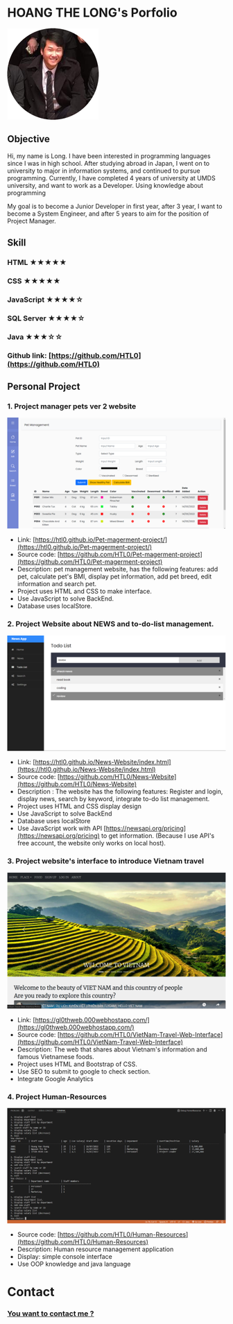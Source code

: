 # HOANG THE LONG's Porfolio
![Image](image/image.png)
## Objective
Hi, my name is Long. I have been interested in programming languages since I was in high school. After studying abroad in Japan, I went on to university to major in information systems, and continued to pursue programming. Currently, I have completed 4 years of university at UMDS university, and want to work as a Developer. Using knowledge about programming

My goal is to become a Junior Developer in first year, after 3 year, I want to become a System Engineer, and after 5 years to aim for the position of Project Manager.

## Skill
### HTML ★★★★★
### CSS ★★★★★
### JavaScript ★★★★☆
### SQL Server ★★★★☆
### Java ★★★☆☆
### Github link: [https://github.com/HTL0](https://github.com/HTL0)


## Personal Project

### 1. Project manager pets ver 2 website
![image](image/Pet-Management.png)
- Link: [https://htl0.github.io/Pet-magerment-project/](https://htl0.github.io/Pet-magerment-project/)
- Source code: [https://github.com/HTL0/Pet-magerment-project](https://github.com/HTL0/Pet-magerment-project)
- Description: pet management website, has the following features: add pet, calculate pet's BMI, display pet information, add pet breed, edit information and search pet.
- Project uses HTML and CSS to make interface.
- Use JavaScript to solve BackEnd.
- Database uses localStore.

### 2. Project Website about NEWS and to-do-list management.
![image](image/News-and-Todo-List.png)
- Link: [https://htl0.github.io/News-Website/index.html](https://htl0.github.io/News-Website/index.html)
- Source code: [https://github.com/HTL0/News-Website](https://github.com/HTL0/News-Website)
- Description : The website has the following features: Register and login, display news, search by keyword, integrate to-do list management.
- Project uses HTML and CSS display design
- Use JavaScript to solve BackEnd
- Database uses localStore
- Use JavaScript work with API [https://newsapi.org/pricing](https://newsapi.org/pricing) to get information. (Because I use API's free account, the website only works on local host).

### 3. Project website's interface to introduce Vietnam travel
![image](image/Vietnam-Travel.png)
- Link: [https://gl0thweb.000webhostapp.com/](https://gl0thweb.000webhostapp.com/)
- Source code: [https://github.com/HTL0/VietNam-Travel-Web-Interface](https://github.com/HTL0/VietNam-Travel-Web-Interface)
- Description: The web that shares about Vietnam's information and famous Vietnamese foods.
- Project uses HTML and Bootstrap of CSS.
- Use SEO to submit to google to check section.
- Integrate Google Analytics

### 4. Project Human-Resources
![image](image/Human-Resources.png)
- Source code: [https://github.com/HTL0/Human-Resources](https://github.com/HTL0/Human-Resources)
- Description: Human resource management application
- Display: simple console interface
- Use OOP knowledge and java language

# Contact
### [You want to contact me ?](https://docs.google.com/forms/d/e/1FAIpQLScf6x1pU2smJCcYpqU8XypSWRr2fz0yhHE2XfdckvPordx80w/viewform?usp=sf_link)
